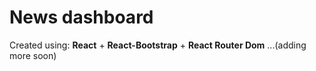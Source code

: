 # News dashboard

Created using: **React** + **React-Bootstrap** + **React Router Dom** ...(adding more soon)
